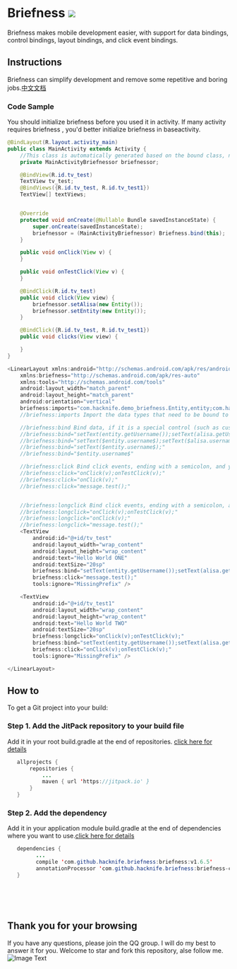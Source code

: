 # Briefness  [![](https://jitpack.io/v/hacknife/briefness.svg)](https://jitpack.io/#hacknife/briefness)
Briefness makes mobile development easier, with support for data bindings, control bindings, layout bindings, and click event bindings.
## Instructions
Briefness can simplify development and remove some repetitive and boring jobs.[中文文档](https://github.com/hacknife/Briefness/blob/master/README.md)
### Code Sample
You should initialize briefness before you used it in activity. If many activity requires briefness , you'd better initialize briefness in baseactivity.
```Java
@BindLayout(R.layout.activity_main)
public class MainActivity extends Activity {
    //This class is automatically generated based on the bound class, named after the bound class name plus Briefnessor.
    private MainActivityBriefnessor briefnessor;

    @BindView(R.id.tv_test)
    TextView tv_test;
    @BindViews({R.id.tv_test, R.id.tv_test1})
    TextView[] textViews;


    @Override
    protected void onCreate(@Nullable Bundle savedInstanceState) {
        super.onCreate(savedInstanceState);
        briefnessor = (MainActivityBriefnessor) Briefness.bind(this);
    }

    public void onClick(View v) {
    }

    public void onTestClick(View v) {
    }

    @BindClick(R.id.tv_test)
    public void click(View view) {
        briefnessor.setAlisa(new Entity());
        briefnessor.setEntity(new Entity());
    }

    @BindClick({R.id.tv_test, R.id.tv_test1})
    public void clicks(View view) {

    }
}
```
```Java
<LinearLayout xmlns:android="http://schemas.android.com/apk/res/android"
    xmlns:briefness="http://schemas.android.com/apk/res-auto"
    xmlns:tools="http://schemas.android.com/tools"
    android:layout_width="match_parent"
    android:layout_height="match_parent"
    android:orientation="vertical"
    briefness:imports="com.hacknife.demo_briefness.Entity,entity;com.hacknife.demo_briefness.Entity,alisa;">
    //briefness:imports Import the data types that need to be bound to the layout. Bind multiple types with separate. Separate data types and type aliases with commas.

    //briefness:bind Bind data, if it is a special control (such as custom View), you can also bind methods. If you need to bind more than one type of data, separate them with semicolons. Note: If you do not have a completion method, do not add a semicolon. You can also set only one type of data. Here are some common ways of writing.
    //briefness:bind="setText(entity.getUsername());setText(alisa.getUsername());"
    //briefness:bind="setText($entity.username$);setText($alisa.username$);"
    //briefness:bind="setText($entity.username$);"
    //briefness:bind="$entity.username$"

    //briefness:click Bind click events, ending with a semicolon, and you can also use variables in the bound class.
    //briefness:click="onClick(v);onTestClick(v);"
    //briefness:click="onClick(v);"
    //briefness:click="message.test();"


    //briefness:longclick Bind click events, ending with a semicolon, and you can also use variables in the bound class.
    //briefness:longclick="onClick(v);onTestClick(v);"
    //briefness:longclick="onClick(v);"
    //briefness:longclick="message.test();"
    <TextView
        android:id="@+id/tv_test"
        android:layout_width="wrap_content"
        android:layout_height="wrap_content"
        android:text="Hello World ONE"
        android:textSize="20sp"
        briefness:bind="setText(entity.getUsername());setText(alisa.getUsername());"
        briefness:click="message.test();"
        tools:ignore="MissingPrefix" />

    <TextView
        android:id="@+id/tv_test1"
        android:layout_width="wrap_content"
        android:layout_height="wrap_content"
        android:text="Hello World TWO"
        android:textSize="20sp"
        briefness:longclick="onClick(v);onTestClick(v);"
        briefness:bind="setText(entity.getUsername());setText(alisa.getUsername());"
        briefness:click="onClick(v);onTestClick(v);"
        tools:ignore="MissingPrefix" />

</LinearLayout>
```
## How to
To get a Git project into your build:
### Step 1. Add the JitPack repository to your build file
Add it in your root build.gradle at the end of repositories.   [click here for details](https://github.com/hacknife/CarouselBanner/blob/master/root_build.gradle.png)
 ```Java
 	allprojects {
 		repositories {
 			...
 			maven { url 'https://jitpack.io' }
 		}
 	}
 ```
### Step 2. Add the dependency
Add it in your application module build.gradle at the end of dependencies where you want to use.[click here for details](https://github.com/hacknife/CarouselBanner/blob/master/application_build.gradle.png)
 ```Java
 	dependencies {
          ...
          compile 'com.github.hacknife.briefness:briefness:v1.6.5'
    	  annotationProcessor 'com.github.hacknife.briefness:briefness-compiler:v1.6.5'
 	}
 ```
<br><br><br>
## Thank you for your browsing
If you have any questions, please join the QQ group. I will do my best to answer it for you. Welcome to star and fork this repository, alse follow me.
<br>
![Image Text](https://github.com/hacknife/CarouselBanner/blob/master/qq_group.png)
